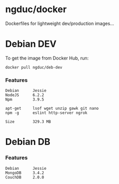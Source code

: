 # ngduc/docker
Dockerfiles for lightweight dev/production images...

# Debian DEV
To get the image from Docker Hub, run:
```
docker pull ngduc/deb-dev
```

### Features
```
Debian      Jessie
NodeJS      6.2.2
Npm         3.9.5

apt-get     lsof wget unzip gawk git nano
npm -g      eslint http-server ngrok

Size        329.3 MB
```

# Debian DB

### Features
```
Debian      Jessie
MongoDB     3.4.2
CouchDB     2.0.0
```